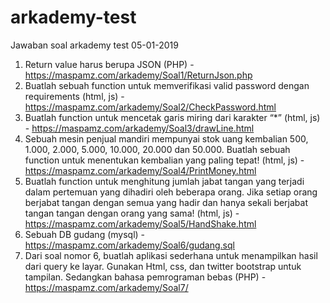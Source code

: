 # arkademy-test

Jawaban soal arkademy test 05-01-2019
1. Return value harus berupa JSON (PHP) - https://maspamz.com/arkademy/Soal1/ReturnJson.php
2. Buatlah sebuah function untuk memverifikasi valid password dengan requirements (html, js) - https://maspamz.com/arkademy/Soal2/CheckPassword.html
3. Buatlah function untuk mencetak garis miring dari karakter “*”  (html, js) - https://maspamz.com/arkademy/Soal3/drawLine.html
4. Sebuah mesin penjual mandiri mempunyai stok uang kembalian 500, 1.000, 2.000, 5.000, 10.000, 20.000 dan 50.000. Buatlah sebuah function untuk menentukan kembalian yang paling tepat! (html, js) - https://maspamz.com/arkademy/Soal4/PrintMoney.html
5. Buatlah function untuk menghitung jumlah jabat tangan yang terjadi dalam pertemuan yang dihadiri oleh beberapa orang. Jika setiap orang berjabat tangan dengan semua yang hadir dan hanya sekali berjabat tangan tangan dengan orang yang sama! (html, js) - https://maspamz.com/arkademy/Soal5/HandShake.html
6. Sebuah DB gudang (mysql) - https://maspamz.com/arkademy/Soal6/gudang.sql
7. Dari soal nomor 6, buatlah aplikasi sederhana untuk menampilkan hasil dari query ke layar. Gunakan Html, css, dan twitter bootstrap untuk tampilan. Sedangkan bahasa pemrograman bebas (PHP) - https://maspamz.com/arkademy/Soal7/

